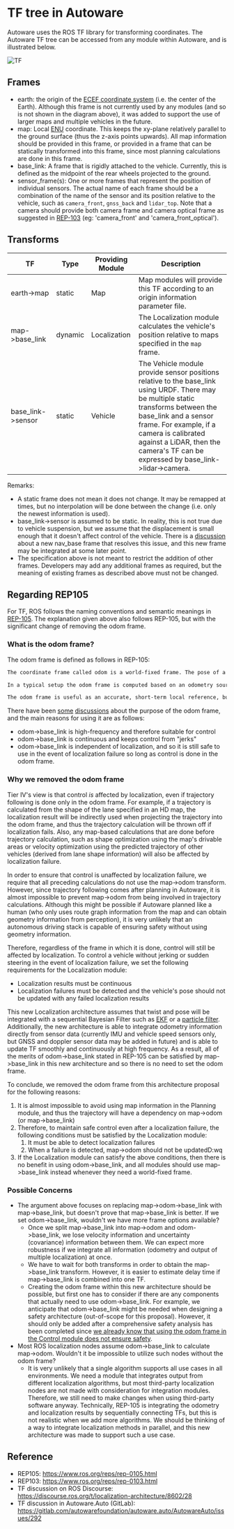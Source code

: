 # TF tree in Autoware

Autoware uses the ROS TF library for transforming coordinates. The Autoware TF tree can be accessed from any module within Autoware, and is illustrated below.

![TF](image/TF.svg)

## Frames

- earth: the origin of the [ECEF coordinate system](https://en.wikipedia.org/wiki/ECEF) (i.e. the center of the Earth). Although this frame is not currently used by any modules (and so is not shown in the diagram above), it was added to support the use of larger maps and multiple vehicles in the future.
- map: Local [ENU](http://www.dirsig.org/docs/new/coordinates.html) coordinate. This keeps the xy-plane relatively parallel to the ground surface (thus the z-axis points upwards). All map information should be provided in this frame, or provided in a frame that can be statically transformed into this frame, since most planning calculations are done in this frame.
- base_link: A frame that is rigidly attached to the vehicle. Currently, this is defined as the midpoint of the rear wheels projected to the ground.
- sensor_frame(s): One or more frames that represent the position of individual sensors. The actual name of each frame should be a combination of the name of the sensor and its position relative to the vehicle, such as `camera_front`, `gnss_back` and `lidar_top`. Note that a camera should provide both camera frame and camera optical frame as suggested in [REP-103](https://www.ros.org/reps/rep-0103.html) (eg: 'camera_front' and 'camera_front_optical').

## Transforms

| TF                | Type    | Providing Module | Description                                                                                                                                                                                                                                                                                    |
| ----------------- | ------- | ---------------- | ---------------------------------------------------------------------------------------------------------------------------------------------------------------------------------------------------------------------------------------------------------------------------------------------- |
| earth->map        | static  | Map              | Map modules will provide this TF according to an origin information parameter file.                                                                                                                                                                                                            |
| map->base_link    | dynamic | Localization     | The Localization module calculates the vehicle's position relative to maps specified in the `map` frame.                                                                                                                                                                                       |
| base_link->sensor | static  | Vehicle          | The Vehicle module provide sensor positions relative to the base_link using URDF. There may be multiple static transforms between the base_link and a sensor frame. For example, if a camera is calibrated against a LiDAR, then the camera's TF can be expressed by base_link->lidar->camera. |

Remarks:

- A static frame does not mean it does not change. It may be remapped at times, but no interpolation will be done between the change (i.e. only the newest information is used).
- base_link->sensor is assumed to be static. In reality, this is not true due to vehicle suspension, but we assume that the displacement is small enough that it doesn't affect control of the vehicle. There is a [discussion](https://gitlab.com/autowarefoundation/autoware.auto/AutowareAuto/-/issues/292) about a new nav_base frame that resolves this issue, and this new frame may be integrated at some later point.
- The specification above is not meant to restrict the addition of other frames. Developers may add any additional frames as required, but the meaning of existing frames as described above must not be changed.

## Regarding REP105

For TF, ROS follows the naming conventions and semantic meanings in [REP-105](https://www.ros.org/reps/rep-0105.html). The explanation given above also follows REP-105, but with the significant change of removing the odom frame.

### What is the odom frame?

The odom frame is defined as follows in REP-105:

```txt
The coordinate frame called odom is a world-fixed frame. The pose of a mobile platform in the odom frame can drift over time, without any bounds. This drift makes the odom frame useless as a long-term global reference. However, the pose of a robot in the odom frame is guaranteed to be continuous, meaning that the pose of a mobile platform in the odom frame always evolves in a smooth way, without discrete jumps.

In a typical setup the odom frame is computed based on an odometry source, such as wheel odometry, visual odometry or an inertial measurement unit.

The odom frame is useful as an accurate, short-term local reference, but drift makes it a poor frame for long-term reference.
```

There have been [some](https://discourse.ros.org/t/localization-architecture/8602/28) [discussions](https://gitlab.com/autowarefoundation/autoware.auto/AutowareAuto/issues/292) about the purpose of the odom frame, and the main reasons for using it are as follows:

- odom->base_link is high-frequency and therefore suitable for control
- odom->base_link is continuous and keeps control from "jerks"
- odom->base_link is independent of localization, and so it is still safe to use in the event of localization failure so long as control is done in the odom frame.

### Why we removed the odom frame

Tier IV's view is that control _is_ affected by localization, even if trajectory following is done only in the odom frame. For example, if a trajectory is calculated from the shape of the lane specified in an HD map, the localization result will be indirectly used when projecting the trajectory into the odom frame, and thus the trajectory calculation will be thrown off if localization fails. Also, any map-based calculations that are done before trajectory calculation, such as shape optimization using the map's drivable areas or velocity optimization using the predicted trajectory of other vehicles (derived from lane shape information) will also be affected by localization failure.

In order to ensure that control is unaffected by localization failure, we require that all preceding calculations do not use the map->odom transform. However, since trajectory following comes after planning in Autoware, it is almost impossible to prevent map->odom from being involved in trajectory calculations. Although this might be possible if Autoware planned like a human (who only uses route graph information from the map and can obtain geometry information from perception), it is very unlikely that an autonomous driving stack is capable of ensuring safety without using geometry information.

Therefore, regardless of the frame in which it is done, control will still be affected by localization. To control a vehicle without jerking or sudden steering in the event of localization failure, we set the following requirements for the Localization module:

- Localization results must be continuous
- Localization failures must be detected and the vehicle's pose should not be updated with any failed localization results

This new Localization architecture assumes that twist and pose will be integrated with a sequential Bayesian Filter such as [EKF](https://en.wikipedia.org/wiki/Extended_Kalman_filter) or a [particle filter](https://en.wikipedia.org/wiki/Particle_filter). Additionally, the new architecture is able to integrate odometry information directly from sensor data (currently IMU and vehicle speed sensors only, but GNSS and doppler sensor data may be added in future) and is able to update TF smoothly and continuously at high frequency. As a result, all of the merits of odom->base_link stated in REP-105 can be satisfied by map->base_link in this new architecture and so there is no need to set the odom frame.

To conclude, we removed the odom frame from this architecture proposal for the following reasons:

1. It is almost impossible to avoid using map information in the Planning module, and thus the trajectory will have a dependency on map->odom (or map->base_link)
2. Therefore, to maintain safe control even after a localization failure, the following conditions must be satisfied by the Localization module:
   1. It must be able to detect localization failures
   2. When a failure is detected, map->odom should not be updatedD:wq
3. If the Localization module can satisfy the above conditions, then there is no benefit in using odom->base_link, and all modules should use map->base_link instead whenever they need a world-fixed frame.

### Possible Concerns

- The argument above focuses on replacing map->odom->base_link with map->base_link, but doesn't prove that map->base_link is better. If we set odom->base_link, wouldn't we have more frame options available?
  - Once we split map->base_link into map->odom and odom->base_link, we lose velocity information and uncertainty (covariance) information between them. We can expect more robustness if we integrate all information (odometry and output of multiple localization) at once.
  - We have to wait for both transforms in order to obtain the map->base_link transform. However, it is easier to estimate delay time if map->base_link is combined into one TF.
  - Creating the odom frame within this new architecture should be possible, but first one has to consider if there are any components that actually need to use odom->base_link. For example, we anticipate that odom->base_link might be needed when designing a safety architecture (out-of-scope for this proposal). However, it should only be added after a comprehensive safety analysis has been completed since [we already know that using the odom frame in the Control module does not ensure safety](#why-we-removed-the-odom-frame).
- Most ROS localization nodes assume odom->base_link to calculate map->odom. Wouldn't it be impossible to utilize such nodes without the odom frame?
  - It is very unlikely that a single algorithm supports all use cases in all environments. We need a module that integrates output from different localization algorithms, but most third-party localization nodes are not made with consideration for integration modules. Therefore, we still need to make changes when using third-party software anyway. Technically, REP-105 is integrating the odometry and localization results by sequentially connecting TFs, but this is not realistic when we add more algorithms. We should be thinking of a way to integrate localization methods in parallel, and this new architecture was made to support such a use case.

## Reference

- REP105: <https://www.ros.org/reps/rep-0105.html>
- REP103: <https://www.ros.org/reps/rep-0103.html>
- TF discussion on ROS Discourse: <https://discourse.ros.org/t/localization-architecture/8602/28>
- TF discussion in Autoware.Auto (GitLab): <https://gitlab.com/autowarefoundation/autoware.auto/AutowareAuto/issues/292>
